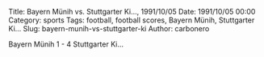 Title: Bayern Münih vs. Stuttgarter Ki…, 1991/10/05
Date: 1991/10/05 00:00
Category: sports
Tags: football, football scores, Bayern Münih, Stuttgarter Ki…
Slug: bayern-munih-vs-stuttgarter-ki
Author: carbonero


Bayern Münih 1 - 4 Stuttgarter Ki…
